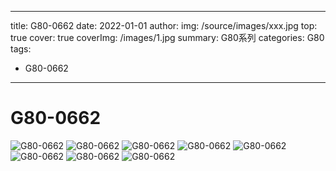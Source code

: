 
---
title: G80-0662 
date: 2022-01-01
author: 
img: /source/images/xxx.jpg
top: true
cover: true
coverImg: /images/1.jpg
summary: G80系列
categories: G80
tags:
  - G80-0662
---

# G80-0662
![G80-0662](https://blmicahel1129.oss-cn-beijing.aliyuncs.com/Cherry%E6%A8%B1%E6%A1%83/G80/G80-0662%20%28M8%E8%BD%B4%29/Cherry_G80-0662_--_M8_switches_%281%29.jpeg)
![G80-0662](https://blmicahel1129.oss-cn-beijing.aliyuncs.com/Cherry%E6%A8%B1%E6%A1%83/G80/G80-0662%20%28M8%E8%BD%B4%29/Cherry_G80-0662_--_PCB.jpeg)
![G80-0662](https://blmicahel1129.oss-cn-beijing.aliyuncs.com/Cherry%E6%A8%B1%E6%A1%83/G80/G80-0662%20%28M8%E8%BD%B4%29/Cherry_G80-0662_--_disassembled.jpeg)
![G80-0662](https://blmicahel1129.oss-cn-beijing.aliyuncs.com/Cherry%E6%A8%B1%E6%A1%83/G80/G80-0662%20%28M8%E8%BD%B4%29/Cherry_G80-0662_--_front.jpeg)
![G80-0662](https://blmicahel1129.oss-cn-beijing.aliyuncs.com/Cherry%E6%A8%B1%E6%A1%83/G80/G80-0662%20%28M8%E8%BD%B4%29/Cherry_G80-0662_--_stabiliser_and_LEDs.jpeg)
![G80-0662](https://blmicahel1129.oss-cn-beijing.aliyuncs.com/Cherry%E6%A8%B1%E6%A1%83/G80/G80-0662%20%28M8%E8%BD%B4%29/Cherry_G80-0662_--_standard_keycap.jpeg)
![G80-0662](https://blmicahel1129.oss-cn-beijing.aliyuncs.com/Cherry%E6%A8%B1%E6%A1%83/G80/G80-0662%20%28M8%E8%BD%B4%29/Cherry_G80-0662_--_switches_and_label.jpeg)
![G80-0662](https://blmicahel1129.oss-cn-beijing.aliyuncs.com/Cherry%E6%A8%B1%E6%A1%83/G80/G80-0662%20%28M8%E8%BD%B4%29/Cherry_G80-0662_--_windowed_keycap.jpeg)